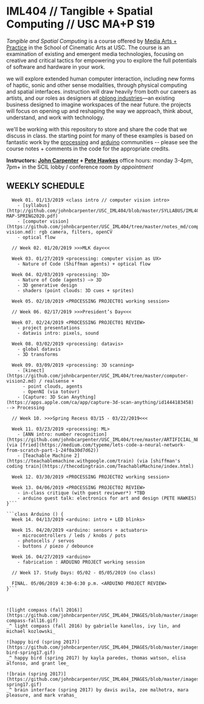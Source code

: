 # IML404 // Tangible + Spatial Computing // USC MA+P S19



_Tangible and Spatial Computing_ is a course offered by [Media Arts + Practice](https://cinema.usc.edu/imap/index.cfm) in the School of Cinematic Arts at USC.  The course is an examination of existing and emergent media technologies, focusing on creative and critical tactics for empowering you to explore the full potentials of software and hardware in your work.

we will explore extended human computer interaction, including new forms of haptic, sonic and other sense modalities, through physical computing and spatial interfaces. instruction will draw heavily from both our careers as artists, and our roles as designers at [oblong industries](http://www.oblong.com)—an existing business designed to imagine workspaces of the near future.  the projects will focus on opening up and reshaping the way we approach, think about, understand, and work with technology.

we'll be working with this repository to store and share the code that we discuss in class. the starting point for many of these examples is based on fantastic work by the [processing](http://www.processing.org/) and [arduino](http://www.arduino.cc/) communities -- please see the course notes + comments in the code for the appropriate credits.

**Instructors: [John Carpenter](http://johnbcarpenter.com) + [Pete Hawkes](https://vimeo.com/petehawkes)**
office hours: monday 3-4pm, 7pm+ in the SCIL lobby / conference room _by appointment_

## WEEKLY SCHEDULE

```class Processing () {
  Week 01. 01/13/2019 <class intro // computer vision intro>
    - [syllabus](http://github.com/johnbcarpenter/USC_IML404/blob/master/SYLLABUS/IML404-MAP-SPRING2020.pdf)
    - [computer vision](https://github.com/johnbcarpenter/USC_IML404/tree/master/notes_md/computer-vision.md): rgb camera, filters, openCV
    - optical flow

  // Week 02. 01/20/2019 >>>MLK day<<<

  Week 03. 01/27/2019 <processing: computer vision as UX>
    - Nature of Code (Shiffman agents) + optical flow

  Week 04. 02/03/2019 <processing: 3D>
    - Nature of Code (agents) —> 3D
    - 3D generative design
    - shaders (point clouds: 3D cues + sprites)

  Week 05. 02/10/2019 <PROCESSING PROJECT01 working session>

  // Week 06. 02/17/2019 >>>President’s Day<<<

  Week 07. 02/24/2019 <PROCESSING PROJECT01 REVIEW>
    - project presentations
    - datavis intro: pixels, sound

  Week 08. 03/02/2019 <processing: datavis>
    - global datavis
    - 3D transforms

  Week 09. 03/09/2019 <processing: 3D scanning>
    - [kinect](https://github.com/johnbcarpenter/USC_IML404/tree/master/computer-vision2.md) / realsense +
      - point clouds, agents
      - OpenNI (via totovr)
    - [Capture: 3D Scan Anything](https://apps.apple.com/ca/app/capture-3d-scan-anything/id1444183458) --> Processing

  // Week 10. >>>Spring Recess 03/15 - 03/22/2019<<<

  Week 11. 03/23/2019 <processing: ML>
    - [ANN intro: number recognition](https://github.com/johnbcarpenter/USC_IML404/tree/master/ARTIFICIAL_NEURAL_NETWORKS/Fried_ANN_tutorial) (via [fried](https://medium.com/typeme/lets-code-a-neural-network-from-scratch-part-1-24f0a30d7d62))
    - [Teachable Machine 2](https://teachablemachine.withgoogle.com/train) (via [shiffman's coding train](https://thecodingtrain.com/TeachableMachine/index.html)

  Week 12. 03/30/2019 <PROCESSING PROJECT02 working session>

  Week 13. 04/06/2019 <PROCESSING PROJECT02 REVIEW>
    - in-class critique (with guest reviewer*) *TBD
    - arduino guest talk: electronics for art and design (PETE HAWKES)
}```

```class Arduino () {
  Week 14. 04/13/2019 <arduino: intro + LED blinks>

  Week 15. 04/20/2019 <arduino: sensors + actuators>
    - microcontrollers / leds / knobs / pots
    - photocells / servos
    - buttons / piezo / debounce

  Week 16. 04/27/2019 <arduino>
    - fabrication : ARDUINO PROJECT working session

  // Week 17. Study Days: 05/02 - 05/05/2019 (no class)

  FINAL. 05/06/2019 4:30-6:30 p.m. <ARDUINO PROJECT REVIEW>
}```



![light compass (fall 2016)](https://github.com/johnbcarpenter/USC_IML404_IMAGES/blob/master/images/light-compass-fall16.gif)
_^ light compass (fall 2016) by gabrielle kanellos, ivy lin, and michael kozlowski_

![happy bird (spring 2017)](https://github.com/johnbcarpenter/USC_IML404_IMAGES/blob/master/images/happy-bird-spring17.gif)
_^ happy bird (spring 2017) by kayla paredes, thomas watson, elisa alfonso, and grant lee_

![brain (spring 2017)](https://github.com/johnbcarpenter/USC_IML404_IMAGES/blob/master/images/brain-spring17.gif)
_^ brain interface (spring 2017) by davis avila, zoe malhotra, mara pleasure, and mark vrahas_
